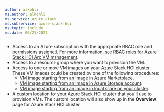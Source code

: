 ```yaml
---
author: alkohli
ms.author: alkohli
ms.service: azure-stack
ms.subservice: azure-stack-hci
ms.topic: include
ms.date: 06/21/2024
---
```


- Access to an Azure subscription with the appropriate RBAC role and permissions assigned. For more information, see [RBAC roles for Azure Stack HCI Arc VM management](../manage/assign-vm-rbac-roles.md#about-builtin-rbac-roles).
- Access to a resource group where you want to provision the VM.
- Access to one or more VM images on your Azure Stack HCI cluster. These VM images could be created by one of the following procedures:
    - [VM image starting from an image in Azure Marketplace](../manage/virtual-machine-image-azure-marketplace.md).
    - [VM image starting from an image in Azure Storage account](../manage/virtual-machine-image-storage-account.md).
    - [VM image starting from an image in local share on your cluster](../manage/virtual-machine-image-local-share.md).
- A custom location for your Azure Stack HCI cluster that you'll use to provision VMs. The custom location will also show up in the **Overview** page for Azure Stack HCI cluster.

